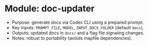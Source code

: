 # Module: doc-updater

- Purpose: generate docs via Codex CLI using a prepared prompt.
- Key inputs: `PROMPT_FILE`, `MODEL`, `INPUT_DOCS_FOLDER` (default `docs`).
- Outputs: updated docs in `docs/` and a flag file signaling changes.
- Notes: robust to portability (avoids mapfile dependencies).

